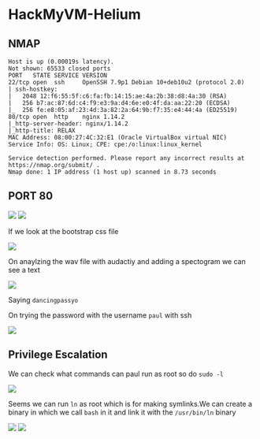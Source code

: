 # HackMyVM-Helium

## NMAP

```
Host is up (0.00019s latency).
Not shown: 65533 closed ports
PORT   STATE SERVICE VERSION
22/tcp open  ssh     OpenSSH 7.9p1 Debian 10+deb10u2 (protocol 2.0)
| ssh-hostkey: 
|   2048 12:f6:55:5f:c6:fa:fb:14:15:ae:4a:2b:38:d8:4a:30 (RSA)
|   256 b7:ac:87:6d:c4:f9:e3:9a:d4:6e:e0:4f:da:aa:22:20 (ECDSA)
|_  256 fe:e8:05:af:23:4d:3a:82:2a:64:9b:f7:35:e4:44:4a (ED25519)
80/tcp open  http    nginx 1.14.2
|_http-server-header: nginx/1.14.2
|_http-title: RELAX
MAC Address: 08:00:27:4C:32:E1 (Oracle VirtualBox virtual NIC)
Service Info: OS: Linux; CPE: cpe:/o:linux:linux_kernel

Service detection performed. Please report any incorrect results at https://nmap.org/submit/ .
Nmap done: 1 IP address (1 host up) scanned in 8.73 seconds
```

## PORT 80

<img src="https://imgur.com/gzIZcvW.png"/>

<img src="https://imgur.com/3KW7uWJ.png"/>

If we look at the bootstrap css file

<img src="https://imgur.com/S3y6VwI.png"/>

On anaylzing the wav file with audactiy and adding a spectogram we can see a text

<img src="https://imgur.com/RfQUPUe.png"/>

Saying `dancingpassyo`  

On trying the password with the username `paul` with ssh

<img src="https://imgur.com/1Dfj0Op.png"/> 

## Privilege Escalation

We can check what commands can paul run as root so do `sudo -l`

<img src="https://imgur.com/RmwIoYp.png"/>

Seems we can run `ln` as root which is for making symlinks.We can create a binary in which we call `bash` in it and link it with the `/usr/bin/ln` binary

<img src="https://imgur.com/wBcXuVD.png"/>

<img src="https://imgur.com/dlNnerf.png"/>
